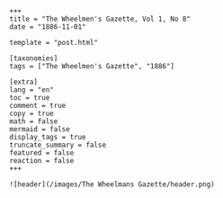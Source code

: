 
    +++
    title = "The Wheelmen's Gazette, Vol 1, No 8"
    date = "1886-11-01"

    template = "post.html"

    [taxonomies]
    tags = ["The Wheelmen's Gazette", "1886"]

    [extra]
    lang = "en"
    toc = true
    comment = true
    copy = true
    math = false
    mermaid = false
    display_tags = true
    truncate_summary = false
    featured = false
    reaction = false
    +++

    ![header](/images/The Wheelmans Gazette/header.png)

    